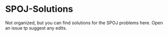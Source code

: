 # SPOJ-Solutions
Not organized, but you can find solutions for the SPOJ problems here. 
Open an issue tp suggest any edits. 
